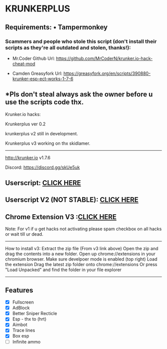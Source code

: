 # KRUNKERPLUS 
<b>Requirements:</b> • Tampermonkey</br>
----------------------
### Scammers and people who stole this script (don't install their scripts as they're all outdated and stolen, thanks!):

- Mr.Coder Github Url: https://github.com/MrCoderN/krunker.io-hack-cheat-mod

- Camden Greasyfork Url: https://greasyfork.org/en/scripts/390880-krunker-esp-ect-works-1-7-6

*Pls don't steal always ask the owner before u use the scripts code thx.
---------------------

Krunker.io hacks: 

Krunkerplus ver 0.2

krunkerplus v2 still in development.

Krunkerplus v3 working on thx skidlamer.

---------------------
http://krunker.io v1.7.6

Discord: https://discord.gg/skUe5uk

<h2>Userscript: <a href="https://github.com/THEGUY3ds/KRUNKERPLUS/raw/master/krunkerplus.user.js" target="_blank">CLICK HERE</a></h2>
<h2>Userscript V2 (NOT STABLE): <a href="https://github.com/THEGUY3ds/KRUNKERPLUS/raw/master/krunkerplusv2.user.js" target="_blank">CLICK
HERE</a></h2>
<h2>Chrome Extension V3 :<a href="https://github.com/THEGUY3ds/KRUNKERPLUS/raw/master/KRUNKERPUS%20v3.zip" target="_blank">CLICK HERE</a></h2>

Note: For v1 if u get hacks not activating please spam checkbox on all hacks or wait till ur dead.   

-------------------------------------------------------------------------------------------------

How to install v3:
Extract the zip file (From v3 link above)
Open the zip and drag the contents into a new folder.
Open up chrome://extensions in your chromium browser.
Make sure develpoer mode is enabled (top right)
Load the extension
Drag the latest zip folder onto chrome://extensions
Or press "Load Unpacked" and find the folder in your file explorer

-------------------------------------------------------------------------------------------------
## Features
- [x] Fullscreen
- [x] AdBlock
- [x] Better Sniper Recticle
- [x] Esp - thx to (hrt)
- [x] Aimbot
- [x] Trace lines
- [x] Box esp
- [ ] Infinite ammo
